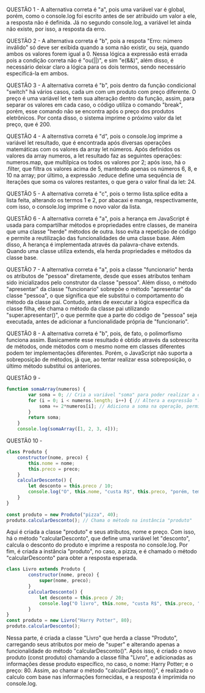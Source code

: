 QUESTÃO 1 - 
A alternativa correta é "a", pois uma variável var é global, porém, como o console.log foi escrito antes de ser atribuido um valor a ele, a resposta não é definida. Já no segundo console.log, a variável let ainda não existe, por isso, a resposta da erro.

QUESTÃO 2 - 
A alternativa correta é "b", pois a respota "Erro: número inválido" só deve ser exibida quando a soma não existir, ou seja, quando ambos os valores forem igual a 0. Nessa lógica a expressão está errada pois a condição correta não é "ou(||)", e sim "e(&&)", além disso, é necessário deixar claro a lógica para os dois termos, sendo necessário especificá-la em ambos.

QUESTÃO 3 - 
A alternativa correta é "b", pois dentro da função condicional "switch" há vários casos, cada um com um produto com preço diferente. O preço é uma variável let e tem sua alteração dentro da função, assim, para separar os valores em cada caso, o código utiliza o comando "break", porém, esse comando não se encontra após o preço dos produtos eletrônicos. Por conta disso, o sistema imprime o próximo valor da let preço, que é 200.

QUESTÃO 4 - 
A alternstiva correta é "d", pois o console.log imprime a variável let resultado, que é encontrada após diversas operações matemáticas com os valores da array let números. Após definidos os valores da array numeros, a let resultado faz as seguintes operações: numeros.map, que multilpica os todos os valores por 2; após isso, há o .filter, que filtra os valores acima de 5, mantendo apenas os números 6, 8, e 10 na array; por último, a expressão .reduce define uma sequência de iterações que soma os valores restantes, o que gera o valor final da let: 24.

QUESTÃO 5 - 
A alternativa correta é "c", pois o termo lista.splice edita a lista feita, alterando os termos 1 e 2, por abacaxi e manga, respectivamente, com isso, o console.log imprime o novo valor da lista.

QUESTÃO 6 - 
A alternativa correta é "a", pois a herança em JavaScript é usada para compartilhar métodos e propriedades entre classes, de maneira que uma classe "herde" métodos de outra. Isso evita a repetição de código e permite a reutilização das funcionalidades de uma classe base. Além disso, A herança é implementada através da palavra-chave extends. Quando uma classe utiliza extends, ela herda propriedades e métodos da classe base. 

QUESTÃO 7 - 
A alternativa correta é "a", pois a classe "funcionario" herda os atributos de "pessoa" diretamente, desde que esses atributos tenham sido inicializados pelo construtor da classe "pessoa". Além disso, o método "apresentar" da classe "funcionario" sobrepõe o método "apresentar" da classe "pessoa", o que significa que ele substitui o comportamento do método da classe pai. Contudo, antes de executar a lógica específica da classe filha, ele chama o método da classe pai utilizando "super.apresentar()", o que permite que a parte do código de "pessoa" seja executada, antes de adicionar a funcionalidade própria de "funcionario".

QUESTÃO 8 - 
A alternativa correta é "b", pois, de fato, o polimorfismo funciona assim. Basicamente esse resultado é obtido através da sobrescrita de métodos, onde métodos com o mesmo nome em classes diferentes podem ter implementações diferentes. Porém, o JavaScript não suporta a sobreposição de métodos, já que, ao tentar realizar essa sobreposição, o último método substitui os anteriores.

QUESTÃO 9 - 
``` JavaScript
function somaArray(numeros) {
        var soma = 0; // Cria a variável "soma" para poder realizar a operação desejada e atibui a ela o valor 0
        for (i = 0; i < numeros.length; i++) { // Altera a expressão ".size" para ".length", pois o primeiro não existe
            soma += 2*numeros[i]; // Adiciona a soma na operação, permitindo que o valor de soma seja o resultado da soma dos termos, e não o último valor
        }
        return soma;
    }
    console.log(somaArray([1, 2, 3, 4]));
```

QUESTÃ0 10 - 
``` JavaScript
class Produto { 
    constructor(nome, preco) {
        this.nome = nome;
        this.preco = preco;
    }
    calcularDesconto() {
        let desconto = this.preco / 10;
        console.log("O", this.nome, "custa R$", this.preco, "porém, tem um desconto de R$", desconto);
    }
}
    
const produto = new Produto("pizza", 40);
produto.calcularDesconto(); // Chama o método na instância "produto"
```

Aqui é criada a classe "produto" e seus atributos, nome e preço. Com isso, há o método "calcularDesconto", que define uma variável let "desconto", calcula o desconto do produto e imprime a resposta no console.log. Por fim, é criada a instância "produto", no caso, a pizza, e é chamado o método "calcularDesconto" para obter a resposta esperada. 

``` JavaScript
class Livro extends Produto {
        constructor(nome, preco) {
            super(nome, preco);
        }
        calcularDesconto() {
            let desconto = this.preco / 20;
            console.log("O livro", this.nome, "custa R$", this.preco, "porém, tem um desconto de R$", desconto);
        }
}
const produto = new Livro("Harry Potter", 80);
produto.calcularDesconto(); 
```
Nessa parte, é criada a classe "Livro" que herda a classe "Produto", carregando seus atributos por meio de "super" e alterando apenas a funcionalidade do método "calcularDesconto()". Após isso, é criado o novo produto (const produto) chamando a classe filha "Livro", e adicionadas as informações desse produto específico, no caso, o nome: Harry Potter; e o preço: 80. Assim, ao chamar o método "calcularDesconto()", é realizado o calculo com base nas informações fornecidas, e a resposta é imprimida no console.log.
